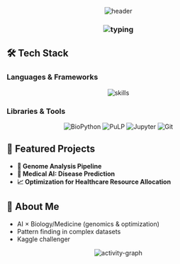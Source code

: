 <!-- Waving Gradient Banner (header) -->
<p align="center">
  <img src="https://capsule-render.vercel.app/api?type=waving&height=180&color=0:4B8BBE,100:306998&text=mizomizo1&fontColor=ffffff&fontAlign=50&fontAlignY=35&desc=AI%20%7C%20Computational%20Biology%20%7C%20Optimization&descAlign=50&descAlignY=60" alt="header" />
</p>

<!-- Animated Typing Subtitle -->
<h3 align="center">
  <img src="https://readme-typing-svg.demolab.com?font=Fira+Code&weight=500&size=22&pause=1000&center=true&vCenter=true&width=820&color=4B8BBE&lines=Medical+Student+in+Osaka;AI+%26+Computational+Biology+Enthusiast;Optimization+%2F+Genome+Analysis+%2F+PyTorch" alt="typing" />
</h3>

## 🛠 Tech Stack

### Languages & Frameworks
<p align="center">
  <img src="https://skillicons.dev/icons?i=python,html,css,js,mysql,pytorch" alt="skills" />
</p>

### Libraries & Tools
<p align="center">
  <!-- Skill Iconsにないものはバッジで補完 -->
  <img src="https://img.shields.io/badge/BioPython-009688?style=for-the-badge&logo=python&logoColor=white" alt="BioPython" />
  <img src="https://img.shields.io/badge/PuLP-FFC107?style=for-the-badge&logo=python&logoColor=black" alt="PuLP" />
  <img src="https://img.shields.io/badge/Notebook-Jupyter-F37626?style=for-the-badge&logo=jupyter&logoColor=white" alt="Jupyter" />
  <img src="https://img.shields.io/badge/Version%20Control-Git-F05032?style=for-the-badge&logo=git&logoColor=white" alt="Git" />
</p>

## 📌 Featured Projects
- **🧬 Genome Analysis Pipeline** 
- **🤖 Medical AI: Disease Prediction** 
- **📈 Optimization for Healthcare Resource Allocation**

## 🚀 About Me
- AI × Biology/Medicine (genomics & optimization)  
- Pattern finding in complex datasets  
- Kaggle challenger

<p align="center">
  <img src="https://github-readme-activity-graph.vercel.app/graph?username=mizomizo1&theme=tokyo-night" alt="activity-graph" />
</p>


